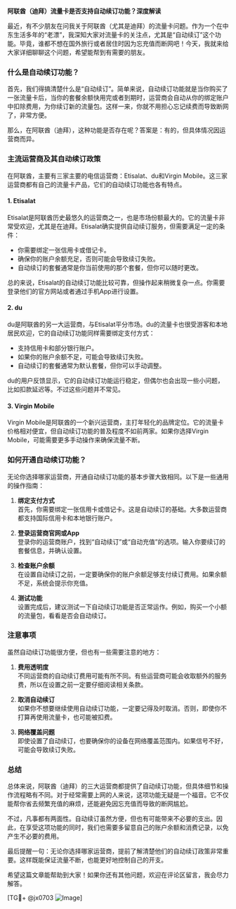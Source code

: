 **阿联酋（迪拜）流量卡是否支持自动续订功能？深度解读**

最近，有不少朋友在问我关于阿联酋（尤其是迪拜）的流量卡问题。作为一个在中东生活多年的“老漂”，我深知大家对流量卡的关注点，尤其是“自动续订”这个功能。毕竟，谁都不想在国外旅行或者居住时因为忘充值而断网吧！今天，我就来给大家详细聊聊这个问题，希望能帮到有需要的朋友。

### **什么是自动续订功能？**
首先，我们得搞清楚什么是“自动续订”。简单来说，自动续订功能就是当你购买了一张流量卡后，当你的套餐余额快用完或者到期时，运营商会自动从你的绑定账户中扣除费用，为你续订新的流量包。这样一来，你就不用担心忘记续费而导致断网了，非常方便。

那么，在阿联酋（迪拜），这种功能是否存在呢？答案是：有的，但具体情况因运营商而异。

### **主流运营商及其自动续订政策**
在阿联酋，主要有三家主要的电信运营商：Etisalat、du和Virgin Mobile。这三家运营商都有自己的流量卡产品，它们的自动续订功能也各有特点。

#### **1. Etisalat**
Etisalat是阿联酋历史最悠久的运营商之一，也是市场份额最大的。它的流量卡非常受欢迎，尤其是在迪拜。Etisalat确实提供自动续订服务，但需要满足一定的条件：
- 你需要绑定一张信用卡或借记卡。
- 确保你的账户余额充足，否则可能会导致续订失败。
- 自动续订的套餐通常是你当前使用的那个套餐，但你可以随时更改。

总的来说，Etisalat的自动续订功能比较可靠，但操作起来稍微复杂一点。你需要登录他们的官方网站或者通过手机App进行设置。

#### **2. du**
du是阿联酋的另一大运营商，与Etisalat平分市场。du的流量卡也很受游客和本地居民欢迎，它的自动续订功能同样需要绑定支付方式：
- 支持信用卡和部分银行账户。
- 如果你的账户余额不足，可能会导致续订失败。
- 自动续订的套餐通常为默认套餐，但你可以手动调整。

du的用户反馈显示，它的自动续订功能运行稳定，但偶尔也会出现一些小问题，比如扣款延迟等。不过这些问题并不常见。

#### **3. Virgin Mobile**
Virgin Mobile是阿联酋的一个新兴运营商，主打年轻化的品牌定位。它的流量卡价格相对便宜，但自动续订功能的普及程度不如前两家。如果你选择Virgin Mobile，可能需要更多手动操作来确保流量不断。

### **如何开通自动续订功能？**
无论你选择哪家运营商，开通自动续订功能的基本步骤大致相同。以下是一些通用的操作指南：

1. **绑定支付方式**  
   首先，你需要绑定一张信用卡或借记卡。这是自动续订的基础。大多数运营商都支持国际信用卡和本地银行账户。

2. **登录运营商官网或App**  
   登录你的运营商账户，找到“自动续订”或“自动充值”的选项。输入你要续订的套餐信息，并确认设置。

3. **检查账户余额**  
   在设置自动续订之前，一定要确保你的账户余额足够支付续订费用。如果余额不足，系统会提示你充值。

4. **测试功能**  
   设置完成后，建议测试一下自动续订功能是否正常运作。例如，购买一个小额的流量包，看看是否会自动续订。

### **注意事项**
虽然自动续订功能很方便，但也有一些需要注意的地方：

1. **费用透明度**  
   不同运营商的自动续订费用可能有所不同。有些运营商可能会收取额外的服务费，所以在设置之前一定要仔细阅读相关条款。

2. **取消自动续订**  
   如果你不想要继续使用自动续订功能，一定要记得及时取消。否则，即使你不打算再使用流量卡，也可能被扣费。

3. **网络覆盖问题**  
   即使设置了自动续订，也要确保你的设备在网络覆盖范围内。如果信号不好，可能会导致续订失败。

### **总结**
总体来说，阿联酋（迪拜）的三大运营商都提供了自动续订功能，但具体细节和操作流程略有不同。对于经常需要上网的人来说，这项功能无疑是一个福音。它不仅能帮你省去频繁充值的麻烦，还能避免因忘充值而导致的断网尴尬。

不过，凡事都有两面性。自动续订虽然方便，但也有可能带来不必要的支出。因此，在享受这项功能的同时，我们也需要多留意自己的账户余额和消费记录，以免产生不必要的费用。

最后提醒一句：无论你选择哪家运营商，提前了解清楚他们的自动续订政策非常重要。这样既能保证流量不断，也能更好地控制自己的开支。

希望这篇文章能帮助到大家！如果你还有其他问题，欢迎在评论区留言，我会尽力解答。

[TG💪+ @jx0703 ![Image](https://github.com/user-attachments/assets/dbca1d08-cadb-493c-b0ec-ad6f7a83f270)]